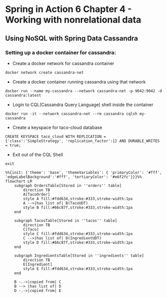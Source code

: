 # Spring in Action 6 Chapter 4 - Working with nonrelational data
## Using NoSQL with Spring Data Cassandra

### Setting up a docker container for cassandra:
- Create a docker network for cassandra container 
```shell
docker network create cassandra-net
```
- Create a docker container running cassandra using that network
```shell
docker run --name my-cassandra --network cassandra-net -p 9042:9042 -d cassandra:latest
```
- Login to CQL(Cassandra Query Language) shell inside the container
```shell
docker run -it --network cassandra-net --rm cassandra cqlsh my-cassandra
```
- Create a keyspace for taco-cloud database
```shell
CREATE KEYSPACE taco_cloud WITH REPLICATION = {'class':'SimpleStrategy', 'replication_factor':1} AND DURABLE_WRITES = true;
```
- Exit out of the CQL Shell
```shell
exit
```
```mermaid
%%{init: {'theme': 'base', 'themeVariables': { 'primaryColor': '#fff', 'edgeLabelBackground':'#fff', 'tertiaryColor': '#e6f2fc'}}}%%
flowchart LR
    subgraph OrdersTable[Stored in ''orders'' table]
        direction TB
        A[TacoOrder]
        style A fill:#fdd634,stroke:#333,stroke-width:1px
        A -->|has list of| B(TacoUDT)
        style B fill:#66c87f,stroke:#333,stroke-width:1px
    end
    
    subgraph TacosTable[Stored in ''tacos'' table]
        direction TB
        C[Taco]
        style C fill:#fdd634,stroke:#333,stroke-width:1px
        C -->|has list of| D(IngredientUDT)
        style D fill:#66c87f,stroke:#333,stroke-width:1px
    end
    
    subgraph IngredientsTable[Stored in ''ingredients'' table]
        direction TB
        E[Ingredient]
        style E fill:#fdd634,stroke:#333,stroke-width:1px
    end
    
    B -.->|copied from| C
    B --> |has list of| D
    D -.->|copied from| E
```